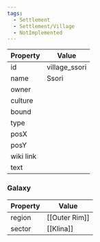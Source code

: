 ```yaml
---
tags:
  - Settlement
  - Settlement/Village
  - NotImplemented
---
```


| Property  | Value         |
| --------- | ------------- |
| id        | village_ssori |
| name      | Ssori         |
| owner     |               |
| culture   |               |
| bound     |               |
| type      |               |
| posX      |               |
| posY      |               |
| wiki link |               |
| text      |               |

### Galaxy
| Property | Value         |
| -------- | ------------- |
| region   | [[Outer Rim]] |
| sector   | [[Klina]]     |
